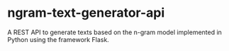 # ngram-text-generator-api
A REST API to generate texts based on the n-gram model implemented in Python using the framework Flask.
